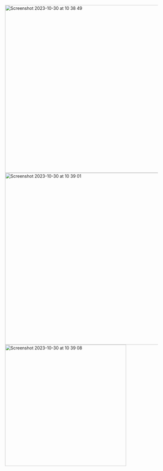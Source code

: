 <img width="552" alt="Screenshot 2023-10-30 at 10 38 49" src="https://github.com/pe1l1nl1/23007/assets/19546253/8c1f37dc-0a89-410a-b0d6-a7990e103333">
<img width="565" alt="Screenshot 2023-10-30 at 10 39 01" src="https://github.com/pe1l1nl1/23007/assets/19546253/6e623944-021e-482a-93e0-508933f7f713">
<img width="399" alt="Screenshot 2023-10-30 at 10 39 08" src="https://github.com/pe1l1nl1/23007/assets/19546253/34bf0f4a-095c-4c73-a2f3-f4385b8684ef">
